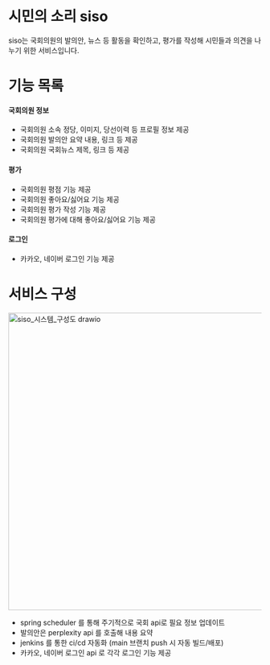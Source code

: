 # 시민의 소리 siso
siso는 국회의원의 발의안, 뉴스 등 활동을 확인하고, 평가를 작성해 시민들과 의견을 나누기 위한 서비스입니다. 

# 기능 목록 
#### 국회의원 정보 
- 국회의원 소속 정당, 이미지, 당선이력 등 프로필 정보 제공
- 국회의원 발의안 요약 내용, 링크 등 제공
- 국회의원 국회뉴스 제목, 링크 등 제공

#### 평가
- 국회의원 평점 기능 제공
- 국회의원 좋아요/싫어요 기능 제공
- 국회의원 평가 작성 기능 제공
- 국회의원 평가에 대해 좋아요/싫어요 기능 제공

#### 로그인
- 카카오, 네이버 로그인 기능 제공

# 서비스 구성

<img width="756" height="591" alt="siso_시스템_구성도 drawio" src="https://github.com/user-attachments/assets/0b3d114c-4e73-4319-b291-89217571863f" />

- spring scheduler 를 통해 주기적으로 국회 api로 필요 정보 업데이트 
- 발의안은 perplexity api 를 호출해 내용 요약
- jenkins 를 통한 ci/cd 자동화 (main 브랜치 push 시 자동 빌드/배포)
- 카카오, 네이버 로그인 api 로 각각 로그인 기능 제공